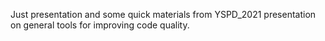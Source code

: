 Just presentation and some quick materials from YSPD_2021 presentation on general tools for improving code quality. 
